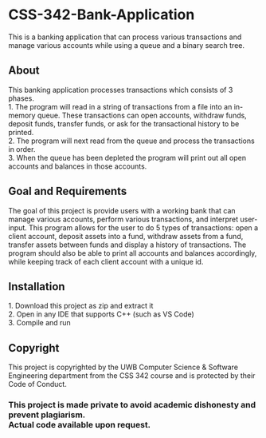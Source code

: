 # CSS-342-Bank-Application
This is a banking application that can process various transactions and manage various accounts while using a queue and a binary search tree.

<h2>About</h2>
This banking application processes transactions which consists of 3 phases. <br />
1. The program will read in a string of transactions from a file into an in-memory queue. These transactions can open accounts, withdraw funds, deposit funds, transfer funds, or ask for the transactional history to be printed. <br />
2. The program will next read from the queue and process the transactions in order. <br />
3. When the queue has been depleted the program will print out all open accounts and balances in those accounts.

<h2>Goal and Requirements</h2>
The goal of this project is provide users with a working bank that can manage various accounts, perform various transactions, and interpret user-input. This program allows for the user to do 5 types of transactions: open a client account, deposit assets into a fund, withdraw assets from a fund, transfer assets between funds and display a history of transactions. The program should also be able to print all accounts and balances accordingly, while keeping track of each client account with a unique id.

<h2>Installation</h2>
1. Download this project as zip and extract it <br />
2. Open in any IDE that supports C++ (such as VS Code) <br />
3. Compile and run

<h2>Copyright</h2>
This project is copyrighted by the UWB Computer Science & Software Engineering department from the CSS 342 course and is protected by their Code of Conduct.
<br />


<h3>This project is made private to avoid academic dishonesty and prevent plagiarism. <br /> Actual code available upon request. </h3>
